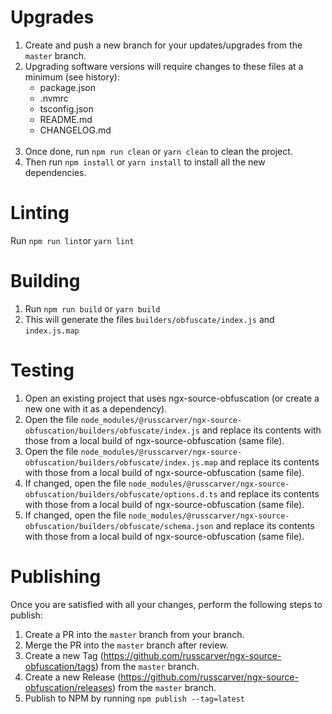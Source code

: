 # Upgrades
1. Create and push a new branch for your updates/upgrades from the `master` branch.
1. Upgrading software versions will require changes to these files at a minimum (see history):
   * package.json
   * .nvmrc
   * tsconfig.json
   * README.md
   * CHANGELOG.md
<br/><br/>
1. Once done, run `npm run clean` or `yarn clean` to clean the project.
1. Then run `npm install` or `yarn install` to install all the new dependencies.

# Linting
Run `npm run lint`or `yarn lint`

# Building
1. Run `npm run build` or `yarn build`
1. This will generate the files `builders/obfuscate/index.js` and `index.js.map`

# Testing
1. Open an existing project that uses ngx-source-obfuscation (or create a new one with it as a dependency).
1. Open the file `node_modules/@russcarver/ngx-source-obfuscation/builders/obfuscate/index.js` and replace its contents with those from a local build of ngx-source-obfuscation (same file).
1. Open the file `node_modules/@russcarver/ngx-source-obfuscation/builders/obfuscate/index.js.map` and replace its contents with those from a local build of ngx-source-obfuscation (same file).
1. If changed, open the file `node_modules/@russcarver/ngx-source-obfuscation/builders/obfuscate/options.d.ts` and replace its contents with those from a local build of ngx-source-obfuscation (same file).
1. If changed, open the file `node_modules/@russcarver/ngx-source-obfuscation/builders/obfuscate/schema.json` and replace its contents with those from a local build of ngx-source-obfuscation (same file).

# Publishing
Once you are satisfied with all your changes, perform the following steps to publish:
1. Create a PR into the `master` branch from your branch.
1. Merge the PR into the `master` branch after review.
1. Create a new Tag (https://github.com/russcarver/ngx-source-obfuscation/tags) from the `master` branch.
1. Create a new Release (https://github.com/russcarver/ngx-source-obfuscation/releases) from the `master` branch.
1. Publish to NPM by running `npm publish --tag=latest`
